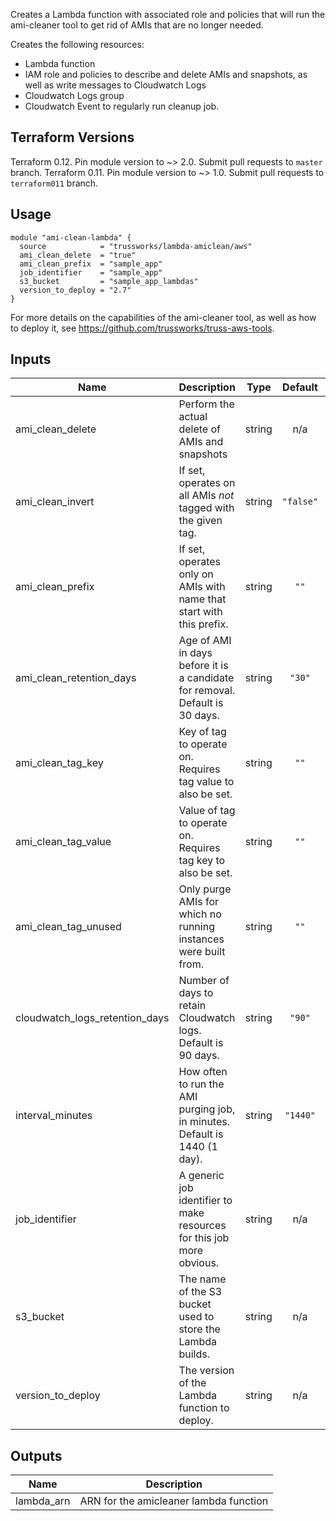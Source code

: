 Creates a Lambda function with associated role and policies that
will run the ami-cleaner tool to get rid of AMIs that are no longer
needed.

Creates the following resources:

* Lambda function
* IAM role and policies to describe and delete AMIs and snapshots,
  as well as write messages to Cloudwatch Logs
* Cloudwatch Logs group
* Cloudwatch Event to regularly run cleanup job.

## Terraform Versions

Terraform 0.12. Pin module version to ~> 2.0. Submit pull requests to `master` branch.
Terraform 0.11. Pin module version to ~> 1.0. Submit pull requests to `terraform011` branch.

## Usage

```hcl
module "ami-clean-lambda" {
  source            = "trussworks/lambda-amiclean/aws"
  ami_clean_delete  = "true"
  ami_clean_prefix  = "sample_app"
  job_identifier    = "sample_app"
  s3_bucket         = "sample_app_lambdas"
  version_to_deploy = "2.7"
}
```

For more details on the capabilities of the ami-cleaner tool, as well
as how to deploy it, see <https://github.com/trussworks/truss-aws-tools>.

## Inputs

| Name | Description | Type | Default | Required |
|------|-------------|:----:|:-----:|:-----:|
| ami\_clean\_delete | Perform the actual delete of AMIs and snapshots | string | n/a | yes |
| ami\_clean\_invert | If set, operates on all AMIs *not* tagged with the given tag. | string | `"false"` | no |
| ami\_clean\_prefix | If set, operates only on AMIs with name that start with this prefix. | string | `""` | no |
| ami\_clean\_retention\_days | Age of AMI in days before it is a candidate for removal. Default is 30 days. | string | `"30"` | no |
| ami\_clean\_tag\_key | Key of tag to operate on. Requires tag value to also be set. | string | `""` | no |
| ami\_clean\_tag\_value | Value of tag to operate on. Requires tag key to also be set. | string | `""` | no |
| ami\_clean\_tag\_unused | Only purge AMIs for which no running instances were built from. | string | `""` | no |
| cloudwatch\_logs\_retention\_days | Number of days to retain Cloudwatch logs. Default is 90 days. | string | `"90"` | no |
| interval\_minutes | How often to run the AMI purging job, in minutes. Default is 1440 (1 day). | string | `"1440"` | no |
| job\_identifier | A generic job identifier to make resources for this job more obvious. | string | n/a | yes |
| s3\_bucket | The name of the S3 bucket used to store the Lambda builds. | string | n/a | yes |
| version\_to\_deploy | The version of the Lambda function to deploy. | string | n/a | yes |

## Outputs

| Name | Description |
|------|-------------|
| lambda\_arn | ARN for the amicleaner lambda function |
